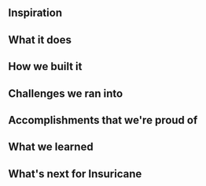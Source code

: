 ## Inspiration



## What it does

## How we built it

## Challenges we ran into

## Accomplishments that we're proud of

## What we learned

## What's next for Insuricane
